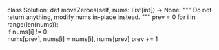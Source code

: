 class Solution:
    def moveZeroes(self, nums: List[int]) -> None:
        """
        Do not return anything, modify nums in-place instead.
        """
        prev = 0 
        for i in range(len(nums)):  
            if nums[i] != 0:  
                nums[prev], nums[i] = nums[i], nums[prev]
                prev += 1
